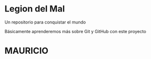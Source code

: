 # Legion del Mal

Un repositorio para conquistar el mundo

Básicamente aprenderemos más sobre Git y GitHub con este proyecto

# MAURICIO
